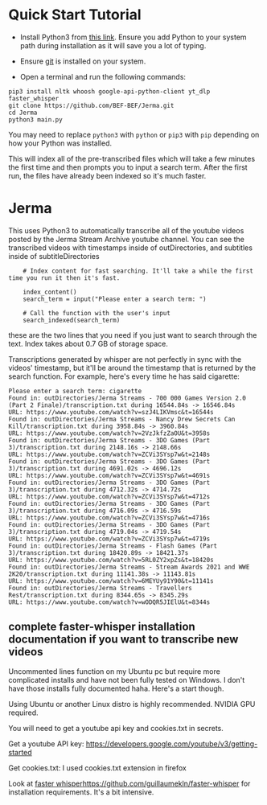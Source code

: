 # Quick Start Tutorial

- Install Python3 from [this link](https://www.python.org/downloads/release/python-3114/). Ensure you add Python to your system path during installation as it will save you a lot of typing.

- Ensure [git](https://git-scm.com/downloads) is installed on your system.

- Open a terminal and run the following commands:

```
pip3 install nltk whoosh google-api-python-client yt_dlp faster_whisper
git clone https://github.com/BEF-BEF/Jerma.git
cd Jerma
python3 main.py
```
You may need to replace `python3` with `python` or `pip3` with `pip` depending on how your Python was installed. 

This will index all of the pre-transcribed files which will take a few minutes the first time and then prompts you to input a search term. After the first run, the files have already been indexed so it's much faster.


# Jerma
This uses Python3 to automatically transcribe all of the youtube videos posted by the Jerma Stream Archive youtube channel.
You can see the transcribed videos with timestamps inside of outDirectories, and subtitles inside of subtitleDirectories


```
    # Index content for fast searching. It'll take a while the first time you run it then it's fast.
    
    index_content()
    search_term = input("Please enter a search term: ")

    # Call the function with the user's input
    search_indexed(search_term)
```

these are the two lines that you need if you just want to search through the text. Index takes about 0.7 GB of storage space.

Transcriptions generated by whisper are not perfectly in sync with the videos' timestamp, but it'll be around the timestamp that is returned by the search function. For example, here's every time he has said cigarette:


```
Please enter a search term: cigarette
Found in: outDirectories/Jerma Streams - 700 000 Games Version 2.0 (Part 2 Finale)/transcription.txt during 16544.84s -> 16546.84s
URL: https://www.youtube.com/watch?v=szJ4LIKVmsc&t=16544s
Found in: outDirectories/Jerma Streams - Nancy Drew Secrets Can Kill/transcription.txt during 3958.84s -> 3960.84s
URL: https://www.youtube.com/watch?v=2VzJkfzZaOU&t=3958s
Found in: outDirectories/Jerma Streams - 3DO Games (Part 3)/transcription.txt during 2148.16s -> 2148.66s
URL: https://www.youtube.com/watch?v=ZCVi3SYsp7w&t=2148s
Found in: outDirectories/Jerma Streams - 3DO Games (Part 3)/transcription.txt during 4691.02s -> 4696.12s
URL: https://www.youtube.com/watch?v=ZCVi3SYsp7w&t=4691s
Found in: outDirectories/Jerma Streams - 3DO Games (Part 3)/transcription.txt during 4712.32s -> 4714.72s
URL: https://www.youtube.com/watch?v=ZCVi3SYsp7w&t=4712s
Found in: outDirectories/Jerma Streams - 3DO Games (Part 3)/transcription.txt during 4716.09s -> 4716.59s
URL: https://www.youtube.com/watch?v=ZCVi3SYsp7w&t=4716s
Found in: outDirectories/Jerma Streams - 3DO Games (Part 3)/transcription.txt during 4719.04s -> 4719.54s
URL: https://www.youtube.com/watch?v=ZCVi3SYsp7w&t=4719s
Found in: outDirectories/Jerma Streams - Flash Games (Part 3)/transcription.txt during 18420.89s -> 18421.37s
URL: https://www.youtube.com/watch?v=5RL0ZY2xpZs&t=18420s
Found in: outDirectories/Jerma Streams - Stream Awards 2021 and WWE 2K20/transcription.txt during 11141.38s -> 11143.81s
URL: https://www.youtube.com/watch?v=6MEYUy91Y90&t=11141s
Found in: outDirectories/Jerma Streams - Travellers Rest/transcription.txt during 8344.65s -> 8345.29s
URL: https://www.youtube.com/watch?v=wODQR5JIElU&t=8344s
```

## complete faster-whisper installation documentation if you want to transcribe new videos

Uncommented lines function on my Ubuntu pc but require more complicated installs and have not been fully tested on Windows. I don't have those installs fully documented haha. Here's a start though.

Using Ubuntu or another Linux distro is highly recommended. NVIDIA GPU required.

You will need to get a youtube api key and cookies.txt in secrets.

Get a youtube API key: https://developers.google.com/youtube/v3/getting-started

Get cookies.txt: I used cookies.txt extension in firefox

Look at [faster whisper](https://github.com/guillaumekln/faster-whisper)https://github.com/guillaumekln/faster-whisper for installation requirements. It's a bit intensive.

